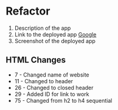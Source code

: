 # Refactor

1. Description of the app
2. Link to the deployed app [Google](www.google.com)
3. Screenshot of the deployed app


## HTML Changes

* 7 - Changed name of website
* 11 - Changed to header
* 26 - Changed to closed header
* 29 - Added ID for link to work 
* 75 - Changed from h2 to h4 sequential 